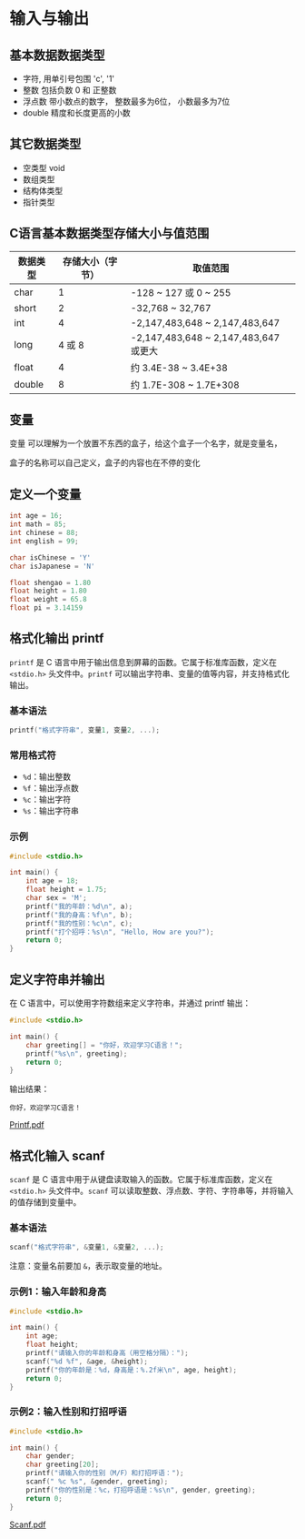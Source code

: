 # 输入与输出

## 基本数据数据类型

- 字符, 用单引号包围 'c', '1'
- 整数 包括负数 0 和 正整数
- 浮点数 带小数点的数字， 整数最多为6位， 小数最多为7位
- double 精度和长度更高的小数

## 其它数据类型

- 空类型 void
- 数组类型
- 结构体类型
- 指针类型

## C语言基本数据类型存储大小与值范围

| 数据类型         | 存储大小（字节） | 取值范围                          |
|------------------|------------------|------------------------------------|
| char             | 1                | -128 ~ 127 或 0 ~ 255              |
| short            | 2                | -32,768 ~ 32,767                   |
| int              | 4                | -2,147,483,648 ~ 2,147,483,647     |
| long             | 4 或 8           | -2,147,483,648 ~ 2,147,483,647 或更大 |
| float            | 4                | 约 3.4E-38 ~ 3.4E+38               |
| double           | 8                | 约 1.7E-308 ~ 1.7E+308             |

## 变量

变量 可以理解为一个放置不东西的盒子，给这个盒子一个名字，就是变量名，

盒子的名称可以自己定义，盒子的内容也在不停的变化

## 定义一个变量

```c
int age = 16;
int math = 85;
int chinese = 88;
int english = 99;

char isChinese = 'Y'
char isJapanese = 'N'

float shengao = 1.80
float height = 1.80
float weight = 65.8
float pi = 3.14159

```

## 格式化输出 printf

`printf` 是 C 语言中用于输出信息到屏幕的函数。它属于标准库函数，定义在 `<stdio.h>` 头文件中。`printf` 可以输出字符串、变量的值等内容，并支持格式化输出。

### 基本语法

```c
printf("格式字符串", 变量1, 变量2, ...);
```

### 常用格式符

- `%d`：输出整数
- `%f`：输出浮点数
- `%c`：输出字符
- `%s`：输出字符串

### 示例

```c
#include <stdio.h>

int main() {
    int age = 18;
    float height = 1.75;
    char sex = 'M';
    printf("我的年龄：%d\n", a);
    printf("我的身高：%f\n", b);
    printf("我的性别：%c\n", c);
    printf("打个招呼：%s\n", "Hello, How are you?");
    return 0;
}
```

## 定义字符串并输出

在 C 语言中，可以使用字符数组来定义字符串，并通过 printf 输出：

```c
#include <stdio.h>

int main() {
    char greeting[] = "你好，欢迎学习C语言！";
    printf("%s\n", greeting);
    return 0;
}
```

输出结果：

```
你好，欢迎学习C语言！
```

[Printf.pdf](references/printf.pdf)

## 格式化输入 scanf

`scanf` 是 C 语言中用于从键盘读取输入的函数。它属于标准库函数，定义在 `<stdio.h>` 头文件中。`scanf` 可以读取整数、浮点数、字符、字符串等，并将输入的值存储到变量中。

### 基本语法

```c
scanf("格式字符串", &变量1, &变量2, ...);
```

注意：变量名前要加 `&`，表示取变量的地址。

### 示例1：输入年龄和身高

```c
#include <stdio.h>

int main() {
    int age;
    float height;
    printf("请输入你的年龄和身高（用空格分隔）：");
    scanf("%d %f", &age, &height);
    printf("你的年龄是：%d，身高是：%.2f米\n", age, height);
    return 0;
}
```

### 示例2：输入性别和打招呼语

```c
#include <stdio.h>

int main() {
    char gender;
    char greeting[20];
    printf("请输入你的性别（M/F）和打招呼语：");
    scanf(" %c %s", &gender, greeting);
    printf("你的性别是：%c，打招呼语是：%s\n", gender, greeting);
    return 0;
}
```

[Scanf.pdf](references/scanf.pdf)
